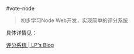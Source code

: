 #vote-node

> 初步学习Node Web开发，实现简单的评分系统

具体详情见：

[评分系统 | LP's Blog](http://lupeng.me/tags/%E8%AF%84%E5%88%86%E7%B3%BB%E7%BB%9F/)
